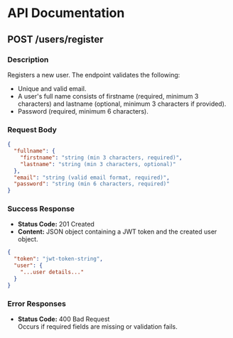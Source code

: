 # API Documentation

## POST /users/register

### Description
Registers a new user. The endpoint validates the following:
- Unique and valid email.
- A user's full name consists of firstname (required, minimum 3 characters) and lastname (optional, minimum 3 characters if provided).
- Password (required, minimum 6 characters).

### Request Body
```json
{
  "fullname": {
    "firstname": "string (min 3 characters, required)",
    "lastname": "string (min 3 characters, optional)"
  },
  "email": "string (valid email format, required)",
  "password": "string (min 6 characters, required)"
}
```

### Success Response
- **Status Code:** 201 Created  
- **Content:** JSON object containing a JWT token and the created user object.
```json
{
  "token": "jwt-token-string",
  "user": { 
    "...user details..."
  }
}
```

### Error Responses
- **Status Code:** 400 Bad Request  
  Occurs if required fields are missing or validation fails.
